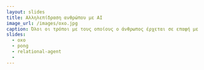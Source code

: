 ```yaml
---
layout: slides
title: Αλληλεπίδραση ανθρώπου με AI 
image_url: /images/oxo.jpg
caption: Όλοι οι τρόποι με τους οποίους ο άνθρωπος έρχεται σε επαφή με το AI και οι επιδράσεις που ασκεί σε αυτό αλλά και αυτές που του ασκούνται από αυτό.
slides:
  - oxo
  - pong
  - relational-agent
  - 
---
```

